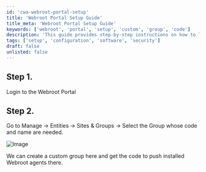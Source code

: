 ```yaml
---
id: 'cwa-webroot-portal-setup'
title: 'Webroot Portal Setup Guide'
title_meta: 'Webroot Portal Setup Guide'
keywords: ['webroot', 'portal', 'setup', 'custom', 'group', 'code']
description: 'This guide provides step-by-step instructions on how to log in to the Webroot Portal and manage entities, including creating custom groups and obtaining necessary codes for Webroot agent deployment.'
tags: ['setup', 'configuration', 'software', 'security']
draft: false
unlisted: false
---
```

## Step 1.
Login to the Webroot Portal

## Step 2.
Go to Manage → Entities → Sites & Groups → Select the Group whose code and name are needed.

![Image](5078775/docs/14989323/images/21683127)

We can create a custom group here and get the code to push installed Webroot agents there.


